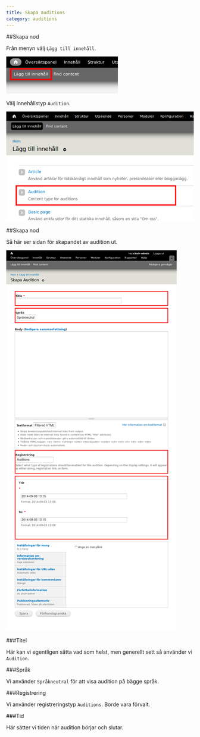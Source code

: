 ```yaml
---
title: Skapa auditions
category: auditions
---
```

##Skapa nod

Från menyn välj `Lägg till innehåll`.

[![Lägg till innehåll](/images/add-content.png)](/images/add-content.png)

Välj innehållstyp `Audition`.

[![Välj innehållstyp](/images/select-content-type.png)](/images/select-content-type.png)

##Skapa nod

Så här ser sidan för skapandet av audition ut.

[![Skapa nod](/images/save-node.png)](/images/save-node.png)

###Titel

Här kan vi egentligen sätta vad som helst, men generellt sett så använder vi `Audition`.

###Språk

Vi använder `Språkneutral` för att visa audition på bägge språk.

###Registrering

Vi använder registreringstyp `Auditions`. Borde vara förvalt.

###Tid

Här sätter vi tiden när audition börjar och slutar.
